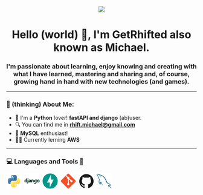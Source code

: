 <div id="header" align="center">
    <img src="https://acortar.link/eGBpkM" width="500" />
    <h1 align="center">Hello (world) 👋, I'm GetRhifted also known as Michael.</h1>
    <h3 align="center">I'm passionate about learning, enjoy knowing and creating with what I have learned, mastering and sharing and, of course, growing hand in hand with new technologies (and games).
    </h3>
</div>

---
### 🦊 (thinking) About Me:

- 🐍 I'm a **Python** lover! **fastAPI and django** (ab)user.
- 🔍 You can find me in **rhift.michael@gmail.com**
- 📅 **MySQL** enthusiast!
- 👨‍🏫 Currently lerning **AWS**

---

<div align="left">
     <h3>💻 Languages and Tools 🔧</h3>
     <div>
         <img src="https://github.com/devicons/devicon/blob/master/icons/python/python-original.svg" title="Python" alt="Python" width="40"/>&nbsp;
         <img src="https://github.com/devicons/devicon/blob/master/icons/django/django-plain-wordmark.svg" title="django" alt="django" width="40"/>&nbsp;
         <img src="https://github.com/devicons/devicon/blob/master/icons/fastapi/fastapi-plain.svg" title="fasAPI" alt="fastAPI" width="40"/>&nbsp;
         <img src="https://github.com/devicons/devicon/blob/master/icons/git/git-plain.svg" title="Git" alt="Git" width="40"/>&nbsp;
         <img src="https://github.com/devicons/devicon/blob/master/icons/github/github-original.svg" title="GitHub" alt="GitHub" width="40"/>&nbsp;
         <img src="https://github.com/devicons/devicon/blob/master/icons/mysql/mysql-original.svg" title="GitHub" alt="GitHub" width="40"/>&nbsp;
